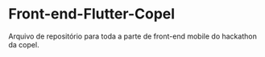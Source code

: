 # Front-end-Flutter-Copel
Arquivo de repositório para toda a parte de front-end mobile do hackathon da copel.
